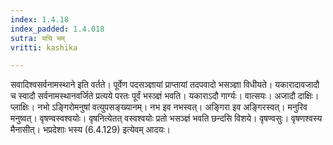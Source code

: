 ```yaml
---
index: 1.4.18
index_padded: 1.4.018
sutra: यचि भम्
vritti: kashika

---
```

सवादिश्वसर्वनामस्थाने इति वर्तते। पूर्वेण पदसञ्ज्ञायां प्राप्तायां तदपवादो भसञ्ज्ञा विधीयते। यकारादावजादौ च स्वादौ सर्वनामस्थानवर्जिते प्रत्यये परतः पूर्वं भस्ञ्ज्ञं भवति। यकाराऽदौ गार्ग्यः। वात्सयः। अजादौ दाक्षिः। प्लाक्षिः। नभो ऽङ्गिरोमनुषां वत्युपसङ्ख्यानम्। नभ इव नभस्वत्। अङ्गिरा इव अङ्गिरस्वत्। मनुरिव मनुष्वत्। वृषण्वस्वश्वयोः। वृषनित्येतत् वस्वश्वयोः प्रतो भसञ्ज्ञं भवति छन्दसि विशये। वृषण्वसुः। वृषणश्वस्य मैनासीत्। भप्रदेशाः भस्य (6.4.129) इत्येवम् आदयः।